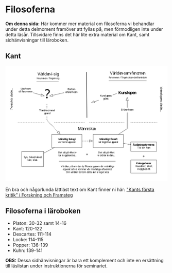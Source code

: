 # Filosoferna

<!-- ## Platon  ## Descartes  ## Locke  ## Hume  -->

**Om denna sida:** Här kommer mer material om filosoferna vi behandlar under detta delmoment framöver att fyllas på, men förmodligen inte under detta läsår. Tillsvidare finns det här lite extra material om Kant, samt sidhänvisningar till läroboken.

## Kant

![BILD](0_kartor/kant_karta.svg)

En bra och någorlunda lättläst text om Kant finner ni här:  ["Kants första kritik" i Forskning och Framsteg](http://fof.se/tidning/2004/6/kants-forsta-kritik)

## Filosoferna i läroboken

* Platon: 30-32 samt 14-16
* Kant: 120-122
* Descartes: 111-114
* Locke: 114-115
* Popper: 136-139
* Kuhn: 139-141

**OBS:** Dessa sidhänvisningar är bara ett komplement och inte en ersättning till läslistan under instruktionerna för seminariet. 


